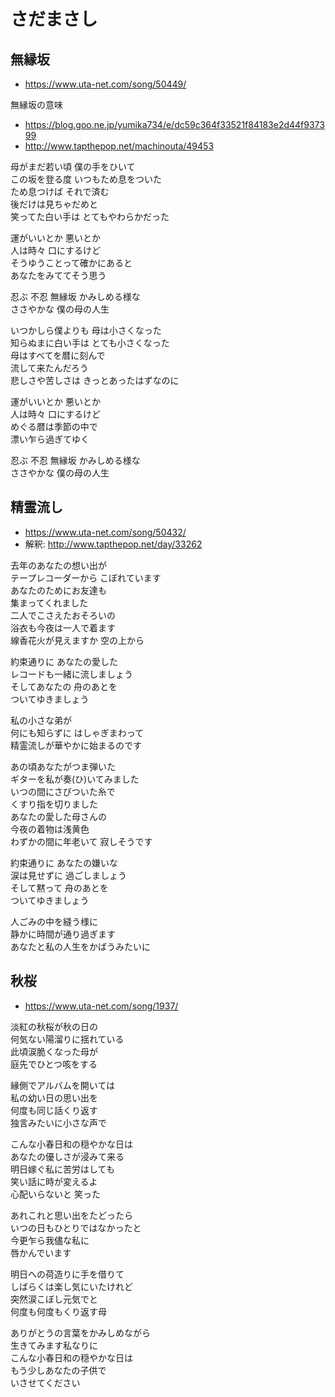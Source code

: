 
# さだまさし

## 無縁坂

* https://www.uta-net.com/song/50449/

無縁坂の意味

* https://blog.goo.ne.jp/yumika734/e/dc59c364f33521f84183e2d44f937399
* http://www.tapthepop.net/machinouta/49453

母がまだ若い頃 僕の手をひいて<br>
この坂を登る度 いつもため息をついた<br>
ため息つけば それで済む<br>
後だけは見ちゃだめと<br>
笑ってた白い手は とてもやわらかだった<br>

運がいいとか 悪いとか<br>
人は時々 口にするけど<br>
そうゆうことって確かにあると<br>
あなたをみててそう思う<br>

忍ぶ 不忍 無縁坂 かみしめる様な<br>
ささやかな 僕の母の人生<br>

いつかしら僕よりも 母は小さくなった<br>
知らぬまに白い手は とても小さくなった<br>
母はすべてを暦に刻んで<br>
流して来たんだろう<br>
悲しさや苦しさは きっとあったはずなのに<br>

運がいいとか 悪いとか<br>
人は時々 口にするけど<br>
めぐる暦は季節の中で<br>
漂い乍ら過ぎてゆく<br>

忍ぶ 不忍 無縁坂 かみしめる様な<br>
ささやかな 僕の母の人生<br>


## 精霊流し

* https://www.uta-net.com/song/50432/
* 解釈: http://www.tapthepop.net/day/33262

去年のあなたの想い出が<br>
テープレコーダーから こぼれています<br>
あなたのためにお友達も<br>
集まってくれました<br>
二人でこさえたおそろいの<br>
浴衣も今夜は一人で着ます<br>
線香花火が見えますか 空の上から<br>

約束通りに あなたの愛した<br>
レコードも一緒に流しましょう<br>
そしてあなたの 舟のあとを<br>
ついてゆきましょう<br>

私の小さな弟が<br>
何にも知らずに はしゃぎまわって<br>
精霊流しが華やかに始まるのです<br>

あの頃あなたがつま弾いた<br>
ギターを私が奏(ひ)いてみました<br>
いつの間にさびついた糸で<br>
くすり指を切りました<br>
あなたの愛した母さんの<br>
今夜の着物は浅黄色<br>
わずかの間に年老いて 寂しそうです<br>

約束通りに あなたの嫌いな<br>
涙は見せずに 過ごしましょう<br>
そして黙って 舟のあとを<br>
ついてゆきましょう<br>

人ごみの中を縫う様に<br>
静かに時間が通り過ぎます<br>
あなたと私の人生をかばうみたいに<br>


## 秋桜

* https://www.uta-net.com/song/1937/

淡紅の秋桜が秋の日の<br>
何気ない陽溜りに揺れている<br>
此頃涙脆くなった母が<br>
庭先でひとつ咳をする<br>

縁側でアルバムを開いては<br>
私の幼い日の思い出を<br>
何度も同じ話くり返す<br>
独言みたいに小さな声で<br>

こんな小春日和の穏やかな日は<br>
あなたの優しさが浸みて来る<br>
明日嫁ぐ私に苦労はしても<br>
笑い話に時が変えるよ<br>
心配いらないと 笑った<br>

あれこれと思い出をたどったら<br>
いつの日もひとりではなかったと<br>
今更乍ら我儘な私に<br>
唇かんでいます<br>

明日への荷造りに手を借りて<br>
しばらくは楽し気にいたけれど<br>
突然涙こぼし元気でと<br>
何度も何度もくり返す母<br>

ありがとうの言葉をかみしめながら<br>
生きてみます私なりに<br>
こんな小春日和の穏やかな日は<br>
もう少しあなたの子供で<br>
いさせてください<br>
